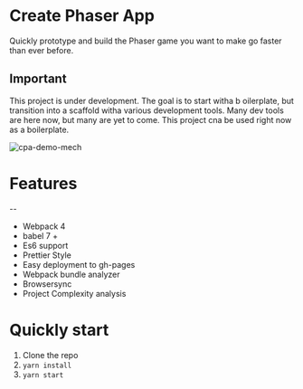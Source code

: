 # Create Phaser App

Quickly prototype and build the Phaser game you want to make go faster than ever before.

## Important

This project is under development. The goal is to start witha b oilerplate, but transition into a scaffold witha various development tools. Many dev tools are here now, but many are yet to come. This project cna be used right now as a boilerplate.

![cpa-demo-mech](https://user-images.githubusercontent.com/954596/40955643-e0393dce-6850-11e8-8708-590dbf8f66cd.gif)

# Features

--

*   Webpack 4
*   babel 7 +
*   Es6 support
*   Prettier Style
*   Easy deployment to gh-pages
*   Webpack bundle analyzer
*   Browsersync
*   Project Complexity analysis

# Quickly start

1.  Clone the repo
2.  `yarn install`
3.  `yarn start`
